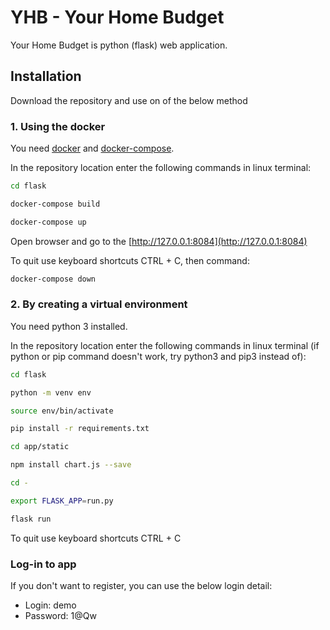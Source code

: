 # YHB - Your Home Budget

Your Home Budget is python (flask) web application.

## Installation

Download the repository and use on of the below method

### 1. Using the docker

You need [docker](https://docs.docker.com/get-docker/) and [docker-compose](https://docs.docker.com/compose/install/).

In the repository location enter the following commands in linux terminal:
```bash
cd flask
```
```bash
docker-compose build
```
```bash
docker-compose up
```

Open browser and go to the [http://127.0.0.1:8084](http://127.0.0.1:8084)

To quit use keyboard shortcuts CTRL + C, then command:
```bash
docker-compose down
```

### 2. By creating a virtual environment

You need python 3 installed.

In the repository location enter the following commands in linux terminal (if python or pip command doesn't work, try python3 and pip3 instead of):
```bash
cd flask
```
```bash
python -m venv env
```
```bash
source env/bin/activate
```
```bash
pip install -r requirements.txt 
```
```bash
cd app/static
```
```bash
npm install chart.js --save
```
```bash
cd -
```
```bash
export FLASK_APP=run.py
```
```bash
flask run
```
To quit use keyboard shortcuts CTRL + C

### Log-in to app

If you don't want to register, you can use the below login detail:
* Login: demo
* Password: 1@Qw